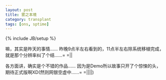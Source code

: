 ```yaml
---
layout: post
title: 雾之本境
category: transplant
tags: [ons, sptime]
---
```

{% include JB/setup %}

嘛，其实是昨天的事情……
昨晚9点半左右看到的，11点半左右除系统移植完成，
就是那个分辨率纠了个结……= =||

各方面讲，确实是个不错的作品……
因为是Demo所以故事只开了个惊悚的头，
期待正式版啊XD(然则网银空虚中……= =||||)

